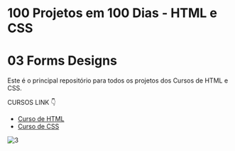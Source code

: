 # 100 Projetos em 100 Dias - HTML e CSS
# 03 Forms Designs 
Este é o principal repositório para todos os projetos dos Cursos de HTML e CSS.

CURSOS LINK 👇

-   [Curso de HTML](https://johnpires.com/cursos/html-tutorial/)
-   [Curso de CSS](https://johnpires.com/cursos/css-fundamentos-basicos/)


 
![3](https://user-images.githubusercontent.com/26515702/189712260-03d1244f-b045-41bb-9694-2e6f53b8fc9d.png)